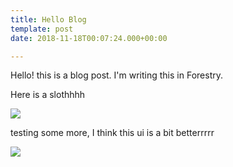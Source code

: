 ```yaml
---
title: Hello Blog
template: post
date: 2018-11-18T00:07:24.000+00:00

---
```

Hello! this is a blog post. I'm writing this in Forestry.

Here is a slothhhh

![](/assets/other-sloth.jpg)

testing some more, I think this ui is a bit betterrrrr

![](/assets/images-1-test-me.jpeg)